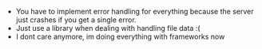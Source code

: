* You have to implement error handling for everything because the server just crashes if you get a single error.
* Just use a library when dealing with handling file data :(
* I dont care anymore, im doing everything with frameworks now